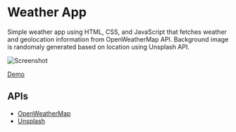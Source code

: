 # Weather App
Simple weather app using HTML, CSS, and JavaScript that fetches weather and geolocation information from OpenWeatherMap API. Background image is randomaly generated based on location using Unsplash API.


![Screenshot](image.jpg)

[Demo](https://cfranco-1.github.io/Weather-App/)
## APIs
- [OpenWeatherMap](https://openweathermap.org/api)
- [Unsplash](https://unsplash.com/developers)

